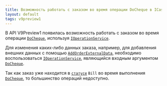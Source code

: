 ```yaml
---
title: Возможность работать с заказом во время операции DoCheque в ICashRegister
layout: default
tags: v9preview1
---
```


В API V9Preview1 появилась возможность работать с заказом во время операции [`DoCheque`](https://iiko.github.io/front.api.sdk/v9/html/M_Resto_Front_Api_Devices_ICashRegister_DoCheque.htm), используя [`IOperationService`](https://iiko.github.io/front.api.sdk/v9/html/T_Resto_Front_Api_IOperationService.htm).

Для изменения каких-либо данных заказа, например, для добавления внешних данных с помощью [`AddOrderExternalData`](https://iiko.github.io/front.api.sdk/v9/html/M_Resto_Front_Api_Editors_IEditSession_AddOrderExternalData.htm), необходимо воспользоваться [`IOperationService`](https://iiko.github.io/front.api.sdk/v9/html/T_Resto_Front_Api_IOperationService.htm), являющийся входным аргументом [`DoCheque`](https://iiko.github.io/front.api.sdk/v9/html/M_Resto_Front_Api_Devices_ICashRegister_DoCheque.htm).

Так как заказ уже находится в [`статусе`](https://iiko.github.io/front.api.sdk/v9/html/T_Resto_Front_Api_Data_Orders_OrderStatus.htm) `Bill` во время выполнения [`DoCheque`](https://iiko.github.io/front.api.sdk/v9/html/M_Resto_Front_Api_Devices_ICashRegister_DoCheque.htm), то большинство операций недоступно.